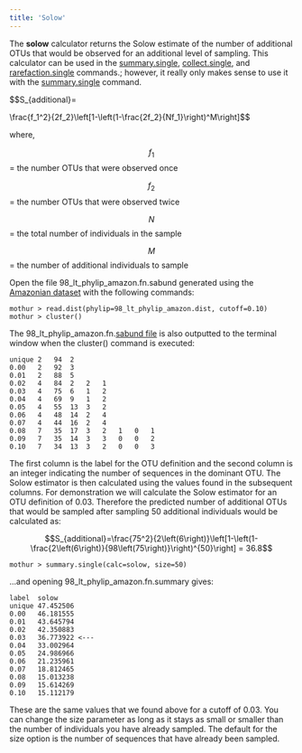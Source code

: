 ```yaml
---
title: 'Solow'
---
```

The **solow** calculator returns the Solow estimate of
the number of additional OTUs that would be observed for an additional
level of sampling. This calculator can be used in the
[summary.single](summary.single),
[collect.single](collect.single), and
[rarefaction.single](rarefaction.single) commands.; however,
it really only makes sense to use it with the
[summary.single](summary.single) command.

$$S_{additional}=

\frac{f_1^2}{2f_2}\left[1-\left(1-\frac{2f_2}{Nf_1}\right)^M\right]$$

where,

$$f_1$$ = the number OTUs that were observed once

$$f_2$$ = the number OTUs that were observed twice

$$N$$ = the total number of individuals in the sample

$$M$$ = the number of additional individuals to sample

Open the file 98\_lt\_phylip\_amazon.fn.sabund generated using the [
Amazonian dataset](https://mothur.s3.us-east-2.amazonaws.com/wiki/amazondata.zip) with the following
commands:

    mothur > read.dist(phylip=98_lt_phylip_amazon.dist, cutoff=0.10)
    mothur > cluster()

The 98\_lt\_phylip\_amazon.fn.[sabund file](sabund_file) is
also outputted to the terminal window when the cluster() command is
executed:

    unique 2   94  2   
    0.00   2   92  3   
    0.01   2   88  5   
    0.02   4   84  2   2   1   
    0.03   4   75  6   1   2   
    0.04   4   69  9   1   2   
    0.05   4   55  13  3   2   
    0.06   4   48  14  2   4   
    0.07   4   44  16  2   4   
    0.08   7   35  17  3   2   1   0   1   
    0.09   7   35  14  3   3   0   0   2   
    0.10   7   34  13  3   2   0   0   3   

The first column is the label for the OTU definition and the second
column is an integer indicating the number of sequences in the dominant
OTU. The Solow estimator is then calculated using the values found in
the subsequent columns. For demonstration we will calculate the Solow
estimator for an OTU definition of 0.03. Therefore the predicted number
of additional OTUs that would be sampled after sampling 50 additional
individuals would be calculated as:

$$S_{additional}=\frac{75^2}{2\left(6\right)}\left[1-\left(1-\frac{2\left(6\right)}{98\left(75\right)}\right)^{50}\right] = 36.8$$

    mothur > summary.single(calc=solow, size=50)

\...and opening 98\_lt\_phylip\_amazon.fn.summary gives:

    label  solow
    unique 47.452506
    0.00   46.181555
    0.01   43.645794
    0.02   42.350883
    0.03   36.773922 <---
    0.04   33.002964
    0.05   24.986966
    0.06   21.235961
    0.07   18.812465
    0.08   15.013238
    0.09   15.614269
    0.10   15.112179

These are the same values that we found above for a cutoff of 0.03. You
can change the size parameter as long as it stays as small or smaller
than the number of individuals you have already sampled. The default for
the size option is the number of sequences that have already been
sampled.
